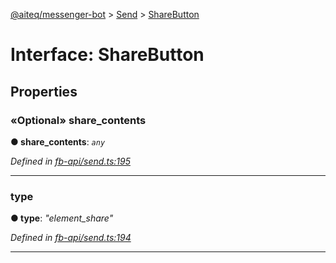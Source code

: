 [@aiteq/messenger-bot](../README.md) > [Send](../modules/send.md) > [ShareButton](../interfaces/send.sharebutton.md)



# Interface: ShareButton


## Properties
<a id="share_contents"></a>

### «Optional» share_contents

**●  share_contents**:  *`any`* 

*Defined in [fb-api/send.ts:195](https://github.com/aiteq/messenger-bot/blob/a540dbb/src/fb-api/send.ts#L195)*





___

<a id="type"></a>

###  type

**●  type**:  *"element_share"* 

*Defined in [fb-api/send.ts:194](https://github.com/aiteq/messenger-bot/blob/a540dbb/src/fb-api/send.ts#L194)*





___


